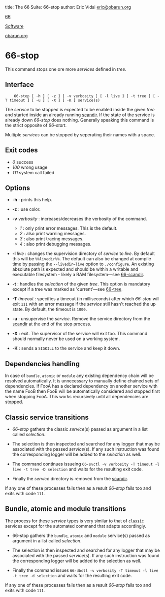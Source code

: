 title: The 66 Suite: 66-stop
author: Eric Vidal <eric@obarun.org>

[66](index.html)

[Software](https://web.obarun.org/software)

[obarun.org](https://web.obarun.org)

# 66-stop

This command stops one ore more *services* defined in *tree*.

## Interface

```
    66-stop [ -h ] [ -z ] [ -v verbosity ] [ -l live ] [ -t tree ] [ -T timeout ] [ -u ] [ -X ] [ -K ] service(s)
```

The *service* to be stopped is expected to be enabled inside the given *tree* and started inside an already running [scandir](66-scandir.html). If the state of the service is already down *66-stop* does nothing. Generally speaking this command is the strict opposite of *66-start*.

Multiple *services* can be stopped by seperating their names with a space.

## Exit codes

- *0* success
- *100* wrong usage
- *111* system call failed

## Options

- **-h** : prints this help.

- **-z** : use color.

- **-v** *verbosity* : increases/decreases the verbosity of the command.
    * *1* : only print error messages. This is the default.
    * *2* : also print warning messages.
    * *3* : also print tracing messages.
    * *4* : also print debugging messages.

- **-l** *live* : changes the supervision directory of *service* to *live*. By default this will be `%%livedir%%`. The default can also be changed at compile time by passing the `--livedir=live` option to `./configure`. An existing absolute path is expected and should be within a writable and executable filesystem - likely a RAM filesystem—see [66-scandir](66-scandir.html).

- **-t** : handles the *selection* of the given *tree*. This option is mandatory except if a tree was marked as 'current'—see [66-tree](66-tree.html).

- **-T** *timeout* : specifies a timeout (in milliseconds) after which *66-stop* will exit `111` with an error message if the *service* still hasn't reached the up state. By default, the timeout is `1000`.

- **-u** : unsupervise the *service*. Remove the service directory from the [scandir](66-scandir.html) at the end of the stop process.

- **-X** : exit. The supervisor of the service will exit too. This command should normally never be used on a working system.

- **-K** : sends a `SIGKILL` to the service and keep it down.

## Dependencies handling

In case of `bundle`, `atomic` or `module` any existing dependency chain will be resolved automatically. It is unnecessary to manually define chained sets of dependencies. If FooA has a declared dependency on another service with the name FooB then FooB will be automatically considered and stopped first when stopping FooA. This works recursively until all dependencies are stopped.

## Classic service transitions


- *66-stop* gathers the classic *service*(s) passed as argument in a list called *selection*.

- The selection is then inspected and searched for any logger that may be associated with the passed *service*(s). If any such instruction was found the corresponding logger will be added to the *selection* as well.

- The command continues issueing `66-svctl -v verbosity -T timeout -l live -t tree -D selection` and waits for the resulting exit code.

- Finally the *service* directory is removed from the [scandir](66-scandir.html).

If any one of these processes fails then as a result *66-stop* fails too and exits with code `111`.

## Bundle, atomic and module transitions

The process for these *service* types is very similar to that of `classic` services except for the automated command that adapts accordingly.

- 66-stop gathers the `bundle`, `atomic` and `module` service(s) passed as argument in a list called *selection*.

- The selection is then inspected and searched for any logger that may be associated with the passed *service*(s). If any such instruction was found the corresponding logger will be added to the selection as well.

- Finally the command issues `66-dbctl -v verbosity -T timeout -l live -t tree -d selection` and waits for the resulting exit code.

If any one of these processes fails then as a result *66-stop* fails too and exits with code `111`.
